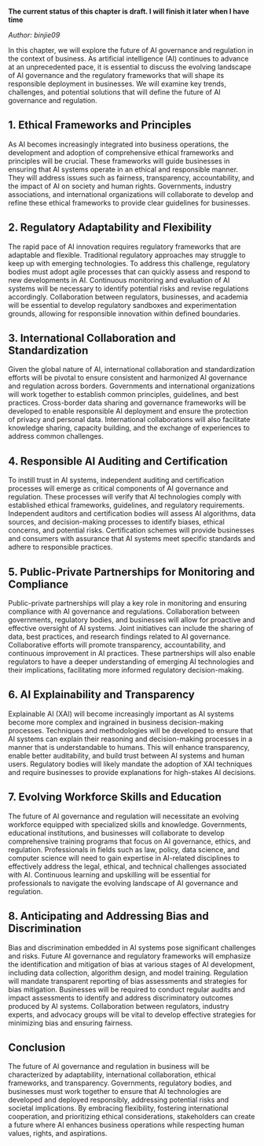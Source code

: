 **The current status of this chapter is draft. I will finish it later when I have time**

*Author: binjie09*

In this chapter, we will explore the future of AI governance and regulation in the context of business. As artificial intelligence (AI) continues to advance at an unprecedented pace, it is essential to discuss the evolving landscape of AI governance and the regulatory frameworks that will shape its responsible deployment in businesses. We will examine key trends, challenges, and potential solutions that will define the future of AI governance and regulation.

**1. Ethical Frameworks and Principles**
----------------------------------------

As AI becomes increasingly integrated into business operations, the development and adoption of comprehensive ethical frameworks and principles will be crucial. These frameworks will guide businesses in ensuring that AI systems operate in an ethical and responsible manner. They will address issues such as fairness, transparency, accountability, and the impact of AI on society and human rights. Governments, industry associations, and international organizations will collaborate to develop and refine these ethical frameworks to provide clear guidelines for businesses.

**2. Regulatory Adaptability and Flexibility**
----------------------------------------------

The rapid pace of AI innovation requires regulatory frameworks that are adaptable and flexible. Traditional regulatory approaches may struggle to keep up with emerging technologies. To address this challenge, regulatory bodies must adopt agile processes that can quickly assess and respond to new developments in AI. Continuous monitoring and evaluation of AI systems will be necessary to identify potential risks and revise regulations accordingly. Collaboration between regulators, businesses, and academia will be essential to develop regulatory sandboxes and experimentation grounds, allowing for responsible innovation within defined boundaries.

**3. International Collaboration and Standardization**
------------------------------------------------------

Given the global nature of AI, international collaboration and standardization efforts will be pivotal to ensure consistent and harmonized AI governance and regulation across borders. Governments and international organizations will work together to establish common principles, guidelines, and best practices. Cross-border data sharing and governance frameworks will be developed to enable responsible AI deployment and ensure the protection of privacy and personal data. International collaborations will also facilitate knowledge sharing, capacity building, and the exchange of experiences to address common challenges.

**4. Responsible AI Auditing and Certification**
------------------------------------------------

To instill trust in AI systems, independent auditing and certification processes will emerge as critical components of AI governance and regulation. These processes will verify that AI technologies comply with established ethical frameworks, guidelines, and regulatory requirements. Independent auditors and certification bodies will assess AI algorithms, data sources, and decision-making processes to identify biases, ethical concerns, and potential risks. Certification schemes will provide businesses and consumers with assurance that AI systems meet specific standards and adhere to responsible practices.

**5. Public-Private Partnerships for Monitoring and Compliance**
----------------------------------------------------------------

Public-private partnerships will play a key role in monitoring and ensuring compliance with AI governance and regulations. Collaboration between governments, regulatory bodies, and businesses will allow for proactive and effective oversight of AI systems. Joint initiatives can include the sharing of data, best practices, and research findings related to AI governance. Collaborative efforts will promote transparency, accountability, and continuous improvement in AI practices. These partnerships will also enable regulators to have a deeper understanding of emerging AI technologies and their implications, facilitating more informed regulatory decision-making.

**6. AI Explainability and Transparency**
-----------------------------------------

Explainable AI (XAI) will become increasingly important as AI systems become more complex and ingrained in business decision-making processes. Techniques and methodologies will be developed to ensure that AI systems can explain their reasoning and decision-making processes in a manner that is understandable to humans. This will enhance transparency, enable better auditability, and build trust between AI systems and human users. Regulatory bodies will likely mandate the adoption of XAI techniques and require businesses to provide explanations for high-stakes AI decisions.

**7. Evolving Workforce Skills and Education**
----------------------------------------------

The future of AI governance and regulation will necessitate an evolving workforce equipped with specialized skills and knowledge. Governments, educational institutions, and businesses will collaborate to develop comprehensive training programs that focus on AI governance, ethics, and regulation. Professionals in fields such as law, policy, data science, and computer science will need to gain expertise in AI-related disciplines to effectively address the legal, ethical, and technical challenges associated with AI. Continuous learning and upskilling will be essential for professionals to navigate the evolving landscape of AI governance and regulation.

**8. Anticipating and Addressing Bias and Discrimination**
----------------------------------------------------------

Bias and discrimination embedded in AI systems pose significant challenges and risks. Future AI governance and regulatory frameworks will emphasize the identification and mitigation of bias at various stages of AI development, including data collection, algorithm design, and model training. Regulation will mandate transparent reporting of bias assessments and strategies for bias mitigation. Businesses will be required to conduct regular audits and impact assessments to identify and address discriminatory outcomes produced by AI systems. Collaboration between regulators, industry experts, and advocacy groups will be vital to develop effective strategies for minimizing bias and ensuring fairness.

**Conclusion**
--------------

The future of AI governance and regulation in business will be characterized by adaptability, international collaboration, ethical frameworks, and transparency. Governments, regulatory bodies, and businesses must work together to ensure that AI technologies are developed and deployed responsibly, addressing potential risks and societal implications. By embracing flexibility, fostering international cooperation, and prioritizing ethical considerations, stakeholders can create a future where AI enhances business operations while respecting human values, rights, and aspirations.
